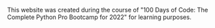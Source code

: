 This website was created during the course of "100 Days of Code: The Complete Python Pro Bootcamp for 2022" for learning purposes.
